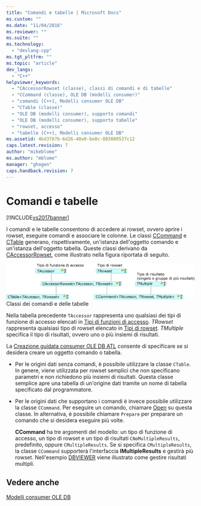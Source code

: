 ```yaml
---
title: "Comandi e tabelle | Microsoft Docs"
ms.custom: ""
ms.date: "11/04/2016"
ms.reviewer: ""
ms.suite: ""
ms.technology: 
  - "devlang-cpp"
ms.tgt_pltfrm: ""
ms.topic: "article"
dev_langs: 
  - "C++"
helpviewer_keywords: 
  - "CAccessorRowset (classe), classi di comandi e di tabelle"
  - "CCommand (classe), OLE DB (modelli consumer)"
  - "comandi [C++], Modelli consumer OLE DB"
  - "CTable (classe)"
  - "OLE DB (modelli consumer), supporto comandi"
  - "OLE DB (modelli consumer), supporto tabelle"
  - "rowset, accesso"
  - "tabelle [C++], Modelli consumer OLE DB"
ms.assetid: 4bd3787b-6d26-40a9-be0c-083080537c12
caps.latest.revision: 7
author: "mikeblome"
ms.author: "mblome"
manager: "ghogen"
caps.handback.revision: 7
---
```

# Comandi e tabelle
[!INCLUDE[vs2017banner](../../assembler/inline/includes/vs2017banner.md)]

I comandi e le tabelle consentono di accedere ai rowset, ovvero aprire i rowset, eseguire comandi e associare le colonne.  Le classi [CCommand](../../data/oledb/ccommand-class.md) e [CTable](../../data/oledb/ctable-class.md) generano, rispettivamente, un'istanza dell'oggetto comando e un'istanza dell'oggetto tabella.  Queste classi derivano da [CAccessorRowset](../../data/oledb/caccessorrowset-class.md), come illustrato nella figura riportata di seguito.  
  
 ![CCommand e CTable](../../data/oledb/media/vccommandstables.gif "vcCommandsTables")  
Classi dei comandi e delle tabelle  
  
 Nella tabella precedente `TAccessor` rappresenta uno qualsiasi dei tipi di funzione di accesso elencati in [Tipi di funzioni di accesso](../../data/oledb/accessors-and-rowsets.md).  *TRowset* rappresenta qualsiasi tipo di rowset elencato in [Tipi di rowset](../../data/oledb/accessors-and-rowsets.md).  *TMultiple* specifica il tipo di risultati, ovvero uno o più insiemi di risultati.  
  
 La [Creazione guidata consumer OLE DB ATL](../../atl/reference/atl-ole-db-consumer-wizard.md) consente di specificare se si desidera creare un oggetto comando o tabella.  
  
-   Per le origini dati senza comandi, è possibile utilizzare la classe `CTable`.  In genere, viene utilizzata per rowset semplici che non specificano parametri e non richiedono più insiemi di risultati.  Questa classe semplice apre una tabella di un'origine dati tramite un nome di tabella specificato dal programmatore.  
  
-   Per le origini dati che supportano i comandi è invece possibile utilizzare la classe `CCommand`.  Per eseguire un comando, chiamare [Open](../../data/oledb/ccommand-open.md) su questa classe.  In alternativa, è possibile chiamare `Prepare` per preparare un comando che si desidera eseguire più volte.  
  
     **CCommand** ha tre argomenti del modello: un tipo di funzione di accesso, un tipo di rowset e un tipo di risultati `CNoMultipleResults`, predefinito, oppure `CMultipleResults`.  Se si specifica `CMultipleResults`, la classe `CCommand` supporterà l'interfaccia **IMultipleResults** e gestirà più rowset.  Nell'esempio [DBVIEWER](http://msdn.microsoft.com/it-it/07620f99-c347-4d09-9ebc-2459e8049832) viene illustrato come gestire risultati multipli.  
  
## Vedere anche  
 [Modelli consumer OLE DB](../../data/oledb/ole-db-consumer-templates-cpp.md)
